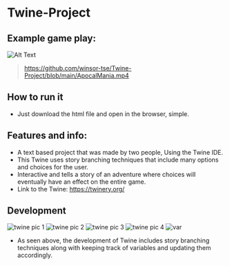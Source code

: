 # Twine-Project

## Example game play:

![Alt Text](https://media.giphy.com/media/iJPL2aOiZrf0qJ4GbB/giphy.gif)
> https://github.com/winsor-tse/Twine-Project/blob/main/ApocalMania.mp4

## How to run it
- Just download the html file and open in the browser, simple.

## Features and info:
- A text based project that was made by two people, Using the Twine IDE.
- This Twine uses story branching techniques that include many options and choices for the user.
- Interactive and tells a story of an adventure where choices will eventually have an effect on the entire game.
- Link to the Twine: https://twinery.org/
## Development
![twine pic 1](https://user-images.githubusercontent.com/89112285/138920262-f18245fa-20a3-47a7-bb2e-0160f64a7931.PNG)
![twine pic 2](https://user-images.githubusercontent.com/89112285/138920287-5d334ad4-1e38-4f7e-b65f-0e40d440411b.PNG)
![twine pic 3](https://user-images.githubusercontent.com/89112285/138920298-4f6c9c0f-e037-403e-8eb1-db9cf30341b7.PNG)
![twine pic 4](https://user-images.githubusercontent.com/89112285/138920306-a6a4e0f7-0925-44d0-8ca9-344d01fb803f.PNG)
![var](https://user-images.githubusercontent.com/89112285/139521760-60a61c5d-0627-4875-8dd5-dd92e2d82a58.PNG)
- As seen above, the development of Twine includes story branching techniques along with keeping track of variables and updating them accordingly.
